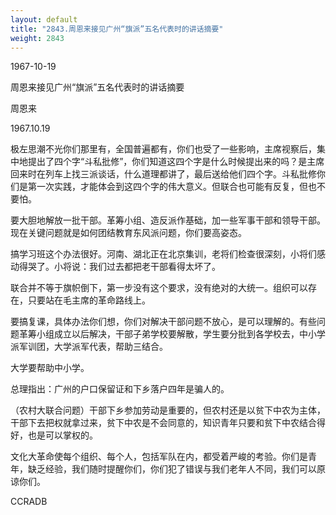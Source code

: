 ```yaml
---
layout: default
title: "2843.周恩来接见广州“旗派”五名代表时的讲话摘要"
weight: 2843
---
```


1967-10-19

周恩来接见广州“旗派”五名代表时的讲话摘要

周恩来

1967.10.19

极左思潮不光你们那里有，全国普遍都有，你们也受了一些影响，主席视察后，集中地提出了四个字“斗私批修”，你们知道这四个字是什么时候提出来的吗？是主席回来时在列车上找三派谈话，什么道理都讲了，最后送给他们四个字。斗私批修你们是第一次实践，才能体会到这四个字的伟大意义。但联合也可能有反复，但也不要怕。

要大胆地解放一批干部。革筹小组、造反派作基础，加一些军事干部和领导干部。现在关键问题就是如何团结教育东风派问题，你们要高姿态。

搞学习班这个办法很好。河南、湖北正在北京集训，老将们检查很深刻，小将们感动得哭了。小将说：我们过去都把老干部看得太坏了。

联合并不等于旗帜倒下，第一步没有这个要求，没有绝对的大统一。组织可以存在，只要站在毛主席的革命路线上。

要搞复课，具体办法你们想，你们对解决干部问题不放心，是可以理解的。有些问题革筹小组成立以后解决，干部子弟学校要解散，学生要分批到各学校去，中小学派军训团，大学派军代表，帮助三结合。

大学要帮助中小学。

总理指出：广州的户口保留证和下乡落户四年是骗人的。

（农村大联合问题）干部下乡参加劳动是重要的，但农村还是以贫下中农为主体，干部下去把权就拿过来，贫下中农是不会同意的，知识青年只要和贫下中农结合得好，也是可以掌权的。

文化大革命使每个组织、每个人，包括军队在内，都受着严峻的考验。你们是青年，缺乏经验，我们随时提醒你们，你们犯了错误与我们老年人不同，我们可以原谅你们。

CCRADB

